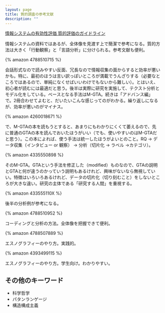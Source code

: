 ```yaml
---
layout: page
title: 質的調査の参考文献
description: ""
---
```


<div class=amazon_tag>
<a href="http://ipsj-is.jp/%E9%96%A2%E9%80%A3%E6%B4%BB%E5%8B%95/%E6%83%85%E5%A0%B1%E3%82%B7%E3%82%B9%E3%83%86%E3%83%A0%E3%81%AE%E6%9C%89%E5%8A%B9%E6%80%A7%E8%A9%95%E4%BE%A1%E6%89%8B%E6%B3%95%E5%88%86%E7%A7%91%E4%BC%9A/%E8%B3%AA%E7%9A%84%E8%A9%95%E4%BE%A1%E3%82%AC%E3%82%A4%E3%83%89%E3%83%A9%E3%82%A4%E3%83%B3/">情報システムの有効性評価 質的評価のガイドライン</a>
</div>

情報システムの資料ではあるが、全体像を見渡す上で簡潔で参考になる。質的方法は大きく「行動観察」と「言語分析」に分けられる。参考文献も便利。

{% amazon 4788510715 %}

会話形式なので読みやすい反面、冗長なので情報収集の面からすると効率が悪いかも。特に、最初のほうは言い訳っぽいところが満載でうんざりする（必要なところではあるので、単純になくせばいいわけでもないから難しい）。とはいえ、初心者が読むには最適だと思う。後半は実際に研究を実施して、テクスト分析とモデル化をしている。ベースとなる手法はM-GTA。続きは「アドバンス編」で。2冊合わせてよむと、だいたいこんな感じってのがわかる。繰り返しになるが、効率が悪いのがマイナス。

{% amazon 4260018671 %}

で、M-GTAの本を読もうとすると、あまりにもわかりにくくて萎えるので、先に普通のGTAの本を読んでおいたほうがいい（でも、使いやすいのはM-GTAだと思う）。この本によれば、使う手法は統一したほうがよいとのこと。RQ → データ収集（インタビュー or 観察） → 分析（切片化 → ラベル →カテゴリ）。

{% amazon 4335550898 %}

そのM-GTA。GTAという手法を修正した（modified）ものなので、GTAの説明とGTAと何が違うのかっていう説明もあるけれど、興味がないなら無視していい。特徴はいろいろあるけれど、データの切片化（切り刻むこと）をしないところが大きな違い。研究の主体である「研究する人間」を重視する。

{% amazon 433555110X %}

後半の分析例が参考になる。

{% amazon 4788510952 %}

コーディングと分析の方法。全体像を把握できて便利。

{% amazon 4788507889 %}

エスノグラフィーのやり方。実践的。

{% amazon 4393499115 %}

エスノグラフィーのやり方。学生向け。わかりやすい。



## その他のキーワード

* 科学哲学
* パタンランゲージ
* 構造構成主義

